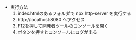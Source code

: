 - 実行方法
  1. index.htmlのあるフォルダで npx http-server を実行する
  2. http://localhost:8080 へアクセス
  3. F12を押して開発者ツールのコンソールを開く
  4. ボタンを押すとコンソールにログが出る
